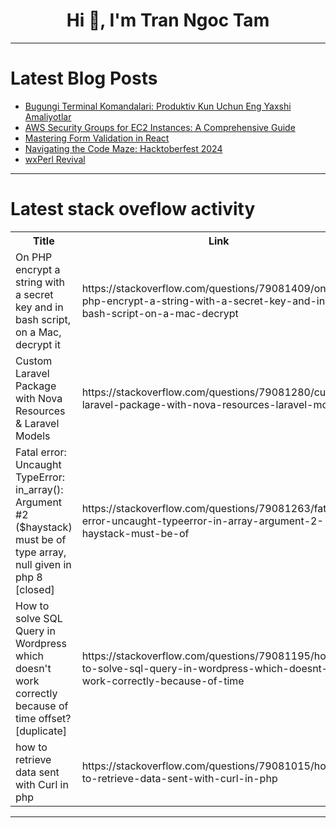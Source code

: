 <h1 align="center">Hi 👋, I'm Tran Ngoc Tam</h1>

---

# Latest Blog Posts 
<!-- BLOG-POST-LIST:START -->
- [Bugungi Terminal Komandalari: Produktiv Kun Uchun Eng Yaxshi Amaliyotlar](https://dev.to/irmuhammadjon/bugungi-terminal-komandalari-produktiv-kun-uchun-eng-yaxshi-amaliyotlar-4oc3)
- [AWS Security Groups for EC2 Instances: A Comprehensive Guide](https://dev.to/ikoh_sylva/aws-security-groups-for-ec2-instances-a-comprehensive-guide-4fp9)
- [Mastering Form Validation in React](https://dev.to/nens/mastering-form-validation-in-react-37cl)
- [Navigating the Code Maze: Hacktoberfest 2024](https://dev.to/h_vik/navigating-the-code-maze-hacktoberfest-2024-c5b)
- [wxPerl Revival](https://dev.to/sciurius/wxperl-revival-5fde)
<!-- BLOG-POST-LIST:END -->

---

# Latest stack oveflow activity
<table>
  <tr><th>Title</th><th>Link</th></tr>
  <!-- STACKOVERFLOW:START --><tr><td>On PHP encrypt a string with a secret key and in bash script, on a Mac, decrypt it</td><td>https://stackoverflow.com/questions/79081409/on-php-encrypt-a-string-with-a-secret-key-and-in-bash-script-on-a-mac-decrypt</td></tr><tr><td>Custom Laravel Package with Nova Resources &amp; Laravel Models</td><td>https://stackoverflow.com/questions/79081280/custom-laravel-package-with-nova-resources-laravel-models</td></tr><tr><td>Fatal error: Uncaught TypeError: in_array&lpar;&rpar;: Argument #2 &lpar;$haystack&rpar; must be of type array, null given in php 8 [closed]</td><td>https://stackoverflow.com/questions/79081263/fatal-error-uncaught-typeerror-in-array-argument-2-haystack-must-be-of</td></tr><tr><td>How to solve SQL Query in Wordpress which doesn&#39;t work correctly because of time offset? [duplicate]</td><td>https://stackoverflow.com/questions/79081195/how-to-solve-sql-query-in-wordpress-which-doesnt-work-correctly-because-of-time</td></tr><tr><td>how to retrieve data sent with Curl in php</td><td>https://stackoverflow.com/questions/79081015/how-to-retrieve-data-sent-with-curl-in-php</td></tr><!-- STACKOVERFLOW:END -->
</table>

---


